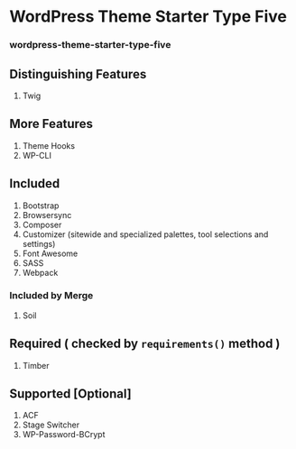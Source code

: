 # WordPress Theme Starter Type Five
### wordpress-theme-starter-type-five

## Distinguishing Features

1. Twig

## More Features

1. Theme Hooks
1. WP-CLI

## Included

1. Bootstrap
1. Browsersync
1. Composer
1. Customizer (sitewide and specialized palettes, tool selections and settings)
1. Font Awesome
1. SASS
1. Webpack

### Included by Merge

1. Soil

## Required ( checked by `requirements()` method )

1. Timber

## Supported [Optional]

1. ACF
1. Stage Switcher
1. WP-Password-BCrypt
